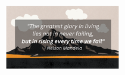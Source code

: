 <p align="center">
  <img src="https://github.com/eduardspirache/eduardspirache/blob/main/assets/Mandelaquote.png" width=60% height=60%>
</p>
<h1></h1>



<!--
**eduardspirache/eduardspirache** is a ✨ _special_ ✨ repository because its `README.md` (this file) appears on your GitHub profile.

Here are some ideas to get you started:

- 🔭 I’m currently working on ...
- 🌱 I’m currently learning ...
- 👯 I’m looking to collaborate on ...
- 🤔 I’m looking for help with ...
- 💬 Ask me about ...
- 📫 How to reach me: ...
- 😄 Pronouns: ...
- ⚡ Fun fact: ...
-->
